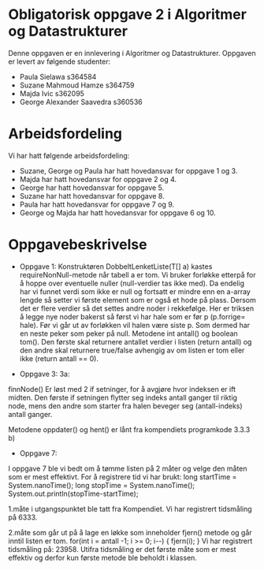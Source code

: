 # Obligatorisk oppgave 2 i Algoritmer og Datastrukturer

Denne oppgaven er en innlevering i Algoritmer og Datastrukturer. 
Oppgaven er levert av følgende studenter:
* Paula Sielawa s364584
* Suzane Mahmoud Hamze s364759
* Majda Ivic s362095
* George Alexander Saavedra s360536


# Arbeidsfordeling

Vi har hatt følgende arbeidsfordeling:
* Suzane, George og Paula har hatt hovedansvar for oppgave 1 og 3. 
* Majda har hatt hovedansvar for oppgave 2 og 4. 
* George har hatt hovedansvar for oppgave 5. 
* Suzane har hatt hovedansvar for oppgave 8.
* Paula har hatt hovedansvar for oppgave 7 og 9.
* George og Majda har hatt hovedansvar for oppgave 6 og 10.

# Oppgavebeskrivelse

* Oppgave 1:
Konstruktøren DobbeltLenketListe(T[] a) kastes requireNonNull-metode når tabell a er tom. Vi bruker forløkke etterpå for å
hoppe over eventuelle nuller (null-verdier tas ikke med). Da endelig har vi funnet verdi som ikke er null og fortsatt er 
mindre enn en a-array lengde så setter vi første element som er også et hode på plass. Dersom det er flere verdier så 
det settes andre noder i rekkefølge. Her er triksen å legge nye noder bakerst så først vi har hale som er før p (p.forrige=
hale). Før vi går ut av forløkken vil halen være siste p. Som dermed har en neste peker som peker på null.
Metodene int antall() og boolean tom(). Den første skal returnere antallet verdier i listen (return antall) og den andre 
skal returnere true/false avhengig av om listen er tom eller ikke (return antall == 0).


* Oppgave 3:
3a:

finnNode() Er løst med 2 if setninger, for å avgjøre hvor indeksen er ift midten.
Den første if setningen flytter seg indeks antall ganger til riktig node, mens den andre som
starter fra halen beveger seg (antall-indeks) antall ganger.

Metodene oppdater() og hent() er lånt fra kompendiets programkode 3.3.3 b)

* Oppgave 7:

I oppgave 7 ble vi bedt om å tømme listen på 2 måter og velge den måten som er mest effektivt.
For å registrere tid vi har brukt:
long startTime = System.nanoTime();
long stopTime = System.nanoTime();
System.out.println(stopTime-startTime);

1.måte i utgangspunktet ble tatt fra Kompendiet. Vi har registrert tidsmåling på 6333.

2.måte som går ut på å lage en løkke som inneholder fjern() metode og går inntil listen er tom.
for(int i = antall -1; i >= 0; i--) {
    fjern(i);
}
Vi har registrert tidsmåling på: 23958.
Utifra tidsmåling er det første måte som er mest effektiv og derfor kun første metode ble beholdt i klassen.


